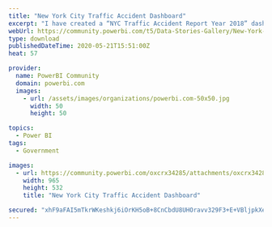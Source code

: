 ```yaml
---
title: "New York City Traffic Accident Dashboard"
excerpt: "I have created a “NYC Traffic Accident Report Year 2018” dashboard, which is integrated to Google Cloud (underlay data) and Power BI from NYC"
webUrl: https://community.powerbi.com/t5/Data-Stories-Gallery/New-York-City-Traffic-Accident-Dashboard/m-p/1101892
type: download
publishedDateTime: 2020-05-21T15:51:00Z
heat: 57

provider:
  name: PowerBI Community
  domain: powerbi.com
  images:
    - url: /assets/images/organizations/powerbi.com-50x50.jpg
      width: 50
      height: 50

topics:
  - Power BI
tags:
  - Government

images:
  - url: https://community.powerbi.com/oxcrx34285/attachments/oxcrx34285/DataStoriesGallery/3983/1/NYC%20Traffic%20Dashboard.JPG
    width: 965
    height: 532
    title: "New York City Traffic Accident Dashboard"

secured: "xhF9aFAI5mTkrWKeshkj6iOrKH5oB+8CnCbdU8UHOravv329F3+E+VBljpkXe6IRmui4IiQ0HDRaeVqPVHlmzKPcpX1GSBp1Zndq0IEO+42ZrByOi5ZUemI7HhvdyjbfRQuM/HtNOuJWczSis0rz9D8LM9xh59zkpt5QfAFbCC4op6G1Fw9bP+5to+/H/9SonVdp2GVn5RtAJa3h9B8Srp6PM9YeogVYDQY5JpGOHpz8/zz3U/EIhbcOeXZjTbFE7gH3RdpP3kc0R8HavK7M0Rwfe+bKLIfx4Pu0o29oLEF2O66Wg9KjEQ9c+aSk8xk0oOjzP/tEJ0q/BsyzL8wcoEmlVAXkgG++ZfD5mtuh8Pu2rh68LQ+MCJs3B8BbvaTl;yhBOGun8Iy1gPHYiXuI/Rg=="
---
```


